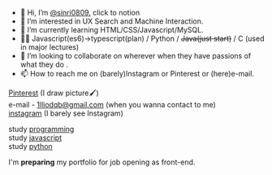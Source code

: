 - 👋 Hi, I’m [@sinri0809.](https://sinri0809.notion.site/About-sinri0809-131a93c71d2b4e22a0673a9b2f5d0d3b) click to notion
- 👀 I’m interested in UX Search and Machine Interaction.
- 🌱 I’m currently learning HTML/CSS/Javascript/MySQL.
- 👩‍💻 Javascript(es6)->typescript(plan) / Python / ~~Java(just start)~~ / C (used in major lectures)
- 💞️ I’m looking to collaborate on wherever when they have passions of what they do .
- 📫 How to reach me on (barely)Instagram or Pinterest or (here)e-mail.
  
  
[Pinterest](https://www.pinterest.co.kr/sinriproject0809/-work/) (I draw picture🖌)   
e-mail - 1lliodqb@gmail.com (when you wanna contact to me)  
[instagram](https://www.instagram.com/sujin961111/?hl=ko![image](https://user-images.githubusercontent.com/49238705/132121076-47c4cbe8-6269-4cf4-ba5a-83d63145f880.png)) (I barely see Instagram)  
  
  
study [programming](https://wikidocs.net/book/7109)  
study [javascript](https://wikidocs.net/book/7035)  
study [python](https://wikidocs.net/book/6294)  

I'm **preparing** my portfolio for job opening as front-end.  
<!---
sinri0809/sinri0809 is a ✨ special ✨ repository because its `README.md` (this file) appears on your GitHub profile.
You can click the Preview link to take a look at your changes.
--->
